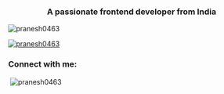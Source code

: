 <h3 align="center">A passionate frontend developer from India</h3>

<p align="left"> <img src="https://komarev.com/ghpvc/?username=pranesh0463&label=Profile%20views&color=0e75b6&style=flat" alt="pranesh0463" /> </p>

<p align="left"> <a href="https://github.com/ryo-ma/github-profile-trophy"><img src="https://github-profile-trophy.vercel.app/?username=pranesh0463" alt="pranesh0463" /></a> </p>

<h3 align="left">Connect with me:</h3>
<p align="left">
</p>

<p>&nbsp;<img align="center" src="https://github-readme-stats.vercel.app/api?username=pranesh0463&show_icons=true&locale=en" alt="pranesh0463" /></p>

